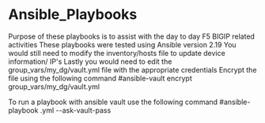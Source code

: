 # Ansible_Playbooks
Purpose of these playbooks is to assist with the day to day F5 BIGIP related activities 
These playbooks were tested using Ansible version 2.19
You would still need to modify the inventory/hosts file to update device information/ IP's
Lastly you would need to edit the group_vars/my_dg/vault.yml file with the appropriate credentials
  Encrypt the file using the following command 
  #ansible-vault encrypt group_vars/my_dg/vault.yml

To run a playbook with ansible vault use the following command
  #ansible-playbook <playbook>.yml --ask-vault-pass
